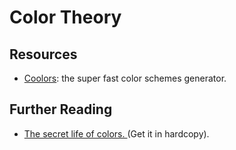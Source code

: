 # Color Theory

## Resources

* [Coolors](https://coolors.co/): the super fast color schemes generator.&#x20;

## Further Reading

* [The secret life of colors. ](https://www.amazon.com/Secret-Lives-Color-Kassia-Clair/dp/0143131141/ref=sr\_1\_5?dchild=1\&keywords=color+book\&qid=1598814837\&sr=8-5)(Get it in hardcopy).&#x20;
